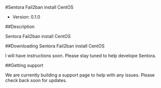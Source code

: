 #Sentora Fail2ban install CentOS 

* Version: 0.1.0

##Description

Sentora Fail2ban install CentOS 

##Downloading Sentora Fail2ban install CentOS 

I will have instructions soon. Please stay tuned to help develope Sentora.

##Getting support

We are currently building a support page to help with any issues. Please check back soon for updates.